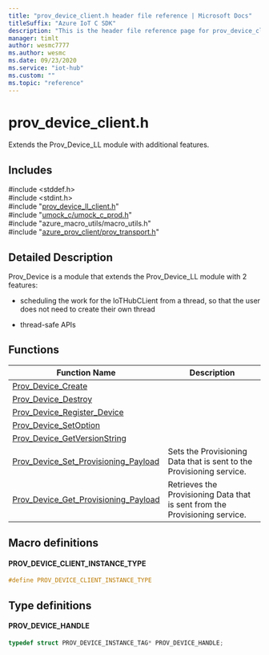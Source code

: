 ```yaml
---                             
title: "prov_device_client.h header file reference | Microsoft Docs" 
titleSuffix: "Azure IoT C SDK"            
description: "This is the header file reference page for prov_device_client.h in the Azure IoT C SDK. This SDK is used with Azure IoT Hub and Azure IoT Hub Device Provisioning Service"            
manager: timlt                 
author: wesmc7777              
ms.author: wesmc               
ms.date: 09/23/2020                    
ms.service: "iot-hub"             
ms.custom: ""                
ms.topic: "reference"        
---                            
```


# prov_device_client.h 

Extends the Prov_Device_LL module with additional features.

## Includes

\#include <stddef.h>  
\#include <stdint.h>  
\#include "[prov_device_ll_client.h](prov-device-ll-client-h.md)"  
\#include "[umock_c/umock_c_prod.h](umock-c-prod-h.md)"  
\#include "azure_macro_utils/macro_utils.h"  
\#include "[azure_prov_client/prov_transport.h](prov-transport-h.md)"  

## Detailed Description

Prov_Device is a module that extends the Prov_Device_LL module with 2 features:

* scheduling the work for the IoTHubCLient from a thread, so that the user does not need to create their own thread

* thread-safe APIs

## Functions

Function Name                  | Description                                
--------------------------------|---------------------------------------------
[Prov_Device_Create](./prov-device-client-h/prov-device-create.md)            | 
[Prov_Device_Destroy](./prov-device-client-h/prov-device-destroy.md)            | 
[Prov_Device_Register_Device](./prov-device-client-h/prov-device-register-device.md)            | 
[Prov_Device_SetOption](./prov-device-client-h/prov-device-setoption.md)            | 
[Prov_Device_GetVersionString](./prov-device-client-h/prov-device-getversionstring.md)            | 
[Prov_Device_Set_Provisioning_Payload](./prov-device-client-h/prov-device-set-provisioning-payload.md)            | Sets the Provisioning Data that is sent to the Provisioning service.
[Prov_Device_Get_Provisioning_Payload](./prov-device-client-h/prov-device-get-provisioning-payload.md)            | Retrieves the Provisioning Data that is sent from the Provisioning service.

## Macro definitions

#### PROV_DEVICE_CLIENT_INSTANCE_TYPE

```C
#define PROV_DEVICE_CLIENT_INSTANCE_TYPE
```

## Type definitions

#### PROV_DEVICE_HANDLE

```C
typedef struct PROV_DEVICE_INSTANCE_TAG* PROV_DEVICE_HANDLE;
```

